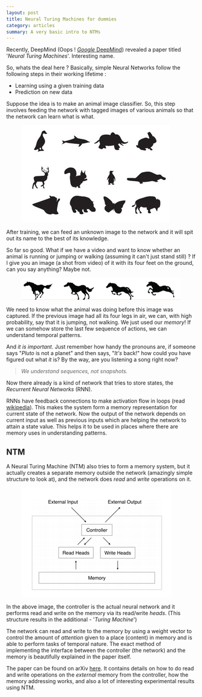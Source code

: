```yaml
---
layout: post
title: Neural Turing Machines for dummies
category: articles
summary: A very basic intro to NTMs
---
```


<span class="dropcap">R</span>ecently, DeepMind (Oops !
[*Google* DeepMind](http://deepmind.com/)) revealed a paper titled '*Neural
Turing Machines*'. Interesting name.

So, whats the deal here ? Basically, simple Neural Networks follow the following
steps in their working lifetime :

- Learning using a given training data
- Prediction on new data

Suppose the idea is to make an animal image classifier. So, this step involves
feeding the network with tagged images of various animals so that the network
can learn what is what.

<figure>
<img src="/images/posts/ntm/animals.jpg">
</figure>

After training, we can feed an unknown image to the network and it will spit out
its name to the best of its knowledge.

So far so good. What if we have a video and want to know whether an animal is
running or jumping or walking (assuming it can't just stand still) ? If I give
you an image (a shot from video) of it with its four feet on the ground, can you
say anything? Maybe not.

<figure>
<img src="/images/posts/ntm/horse.jpg">
</figure>

We need to know what the animal was doing before this image was captured. If the
previous image had all its four legs in air, we can, with high probability, say
that it is jumping, not walking. We just used our *memory*! If we can somehow
store the last few sequence of actions, we can understand temporal patterns.

And *it is important*. Just remember how handy the pronouns are, if someone says
"*Pluto* is not a planet" and then says, "*It's* back!" how could you have
figured out what *it* is? By the way, are you listening a song right now?

> *We understand sequences, not snapshots.*

Now there already is a kind of network that tries to store states, the
*Recurrent Neural Networks* (RNN).

RNNs have feedback connections to make activation flow in loops (read
[wikipedia](http://www.wikiwand.com/en/Recurrent_neural_network)). This makes
the system form a memory representation for current state of the network. Now
the output of the network depends on current input as well as previous inputs
which are helping the network to attain a state value. This helps it to be used
in places where there are memory uses in understanding patterns.

## NTM

A Neural Turing Machine (NTM) also tries to form a memory system, but it
actually creates a separate memory outside the network (amazingly simple
structure to look at), and the network does *read* and  *write* operations on
it.

<figure>
<img src="/images/posts/ntm/ntm.png">
</figure>

In the above image, the controller is the actual neural network and it performs
read and write on the memory via its read/write *heads*. (This structure results
in the additional - '*Turing Machine*')

The network can read and write to the memory by using a weight vector to control
the amount of *attention* given to a place (content) in memory and is able to
perform tasks of temporal nature. The exact method of implementing the interface
between the controller (the network) and the memory is beautifully explained in
the paper itself.

The paper can be found on arXiv [here](http://arxiv.org/abs/1410.5401). It
contains details on how to do read and write operations on the *external* memory
from the controller, how the memory addressing works, and also a lot of
interesting experimental results using NTM.
